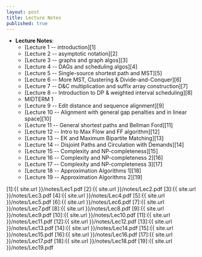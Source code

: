 ```yaml
---
layout: post
title: Lecture Notes
published: true
---
```


* **Lecture Notes**:
    * [Lecture 1 -- introduction][1]
    * [Lecture 2 -- asymptotic notation][2]
    * [Lecture 3 -- graphs and graph algos][3]
    * [Lecture 4 -- DAGs and scheduling algos][4]
    * [Lecture 5 -- Single-source shortest path and MST][5]
    * [Lecture 6 -- More MST, Clustering & Divide-and-Conquer][6]
    * [Lecture 7 -- D&C multiplication and suffix array construction][7]
    * [Lecture 8 -- Introduction to DP & weighted interval scheduling][8]
    * MIDTERM 1
    * [Lecture 9 -- Edit distance and sequence alignment][9]
    * [Lecture 10 -- Alignment with general gap penalties and in linear space][10]
    * [Lecture 11 -- General shortest paths and Bellman Ford][11]
    * [Lecture 12 -- Intro to Max Flow and FF algorithm][12]
    * [Lecture 13 -- EK and Maximum Bipartite Matching][13]
    * [Lecture 14 -- Disjoint Paths and Circulation with Demands][14]
    * [Lecture 15 -- Complexity and NP-completeness][15]
    * [Lecture 16 -- Complexity and NP-completeness 2][16]
    * [Lecture 17 -- Complexity and NP-completeness 3][17]
    * [Lecture 18 -- Approximation Algorithms 1][18]
    * [Lecture 19 -- Approximation Algorithms 2][19]





[1]:{{ site.url }}/notes/Lec1.pdf
[2]:{{ site.url }}/notes/Lec2.pdf
[3]:{{ site.url }}/notes/Lec3.pdf
[4]:{{ site.url }}/notes/Lec4.pdf
[5]:{{ site.url }}/notes/Lec5.pdf
[6]:{{ site.url }}/notes/Lec6.pdf
[7]:{{ site.url }}/notes/Lec7.pdf
[8]:{{ site.url }}/notes/Lec8.pdf
[9]:{{ site.url }}/notes/Lec9.pdf
[10]:{{ site.url }}/notes/Lec10.pdf
[11]:{{ site.url }}/notes/Lec11.pdf
[12]:{{ site.url }}/notes/Lec12.pdf
[13]:{{ site.url }}/notes/Lec13.pdf
[14]:{{ site.url }}/notes/Lec14.pdf
[15]:{{ site.url }}/notes/Lec15.pdf
[16]:{{ site.url }}/notes/Lec16.pdf
[17]:{{ site.url }}/notes/Lec17.pdf
[18]:{{ site.url }}/notes/Lec18.pdf
[19]:{{ site.url }}/notes/Lec19.pdf
